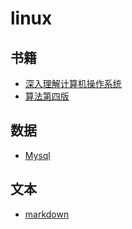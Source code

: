 # linux

## 书籍
* [深入理解计算机操作系统](./doc/computer_system.md)
* [算法第四版](./doc/data_structure.md)

## 数据
* [Mysql](./doc/mysql.md)

## 文本
* [markdown](./doc/markdown.md)
